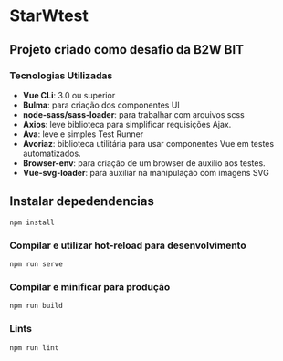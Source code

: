 # StarWtest

## Projeto criado como desafio da B2W BIT
### Tecnologias Utilizadas

-   **Vue CLi**: 3.0 ou superior
-   **Bulma**: para criação dos componentes UI
-   **node-sass/sass-loader**: para trabalhar com arquivos scss
-   **Axios**: leve biblioteca para simplificar requisições Ajax.
-   **Ava**: leve e simples Test Runner 
-   **Avoriaz**: biblioteca utilitária para usar componentes Vue em testes automatizados.
-   **Browser-env**: para criação de um browser de auxilio aos testes.
-   **Vue-svg-loader**: para auxiliar na manipulação com imagens SVG


## Instalar depedendencias
```
npm install
```

### Compilar e utilizar hot-reload para desenvolvimento
```
npm run serve
```

### Compilar e minificar para produção
```
npm run build
```

### Lints
```
npm run lint
```
